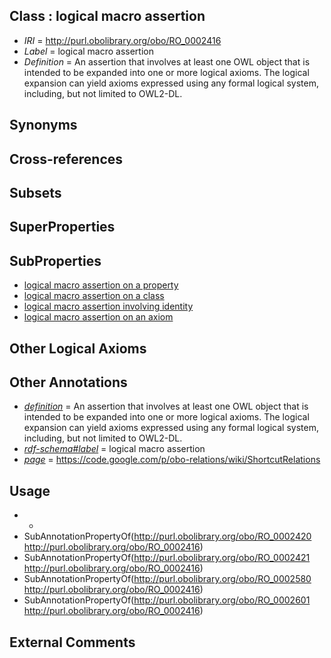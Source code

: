 
## Class : logical macro assertion

 * *IRI* = http://purl.obolibrary.org/obo/RO_0002416
 * *Label* = logical macro assertion
 * *Definition* = An assertion that involves at least one OWL object that is intended to be expanded into one or more logical axioms. The logical expansion can yield axioms expressed using any formal logical system, including, but not limited to OWL2-DL.

## Synonyms


## Cross-references


## Subsets


## SuperProperties


## SubProperties

 * [logical macro assertion on a property](../../RO/21/RO_0002421.md)
 * [logical macro assertion on a class](../../RO/20/RO_0002420.md)
 * [logical macro assertion involving identity](../../RO/01/RO_0002601.md)
 * [logical macro assertion on an axiom](../../RO/80/RO_0002580.md)

## Other Logical Axioms


## Other Annotations

 * *[definition](../../IAO/15/IAO_0000115.md)* = An assertion that involves at least one OWL object that is intended to be expanded into one or more logical axioms. The logical expansion can yield axioms expressed using any formal logical system, including, but not limited to OWL2-DL.
 * *[rdf-schema#label](../../el/rdf-schema#label.md)* = logical macro assertion
 * *[page](../../ge/page.md)* = https://code.google.com/p/obo-relations/wiki/ShortcutRelations

## Usage

 * -
 * SubAnnotationPropertyOf(<http://purl.obolibrary.org/obo/RO_0002420> <http://purl.obolibrary.org/obo/RO_0002416>)
 * SubAnnotationPropertyOf(<http://purl.obolibrary.org/obo/RO_0002421> <http://purl.obolibrary.org/obo/RO_0002416>)
 * SubAnnotationPropertyOf(<http://purl.obolibrary.org/obo/RO_0002580> <http://purl.obolibrary.org/obo/RO_0002416>)
 * SubAnnotationPropertyOf(<http://purl.obolibrary.org/obo/RO_0002601> <http://purl.obolibrary.org/obo/RO_0002416>)

## External Comments

